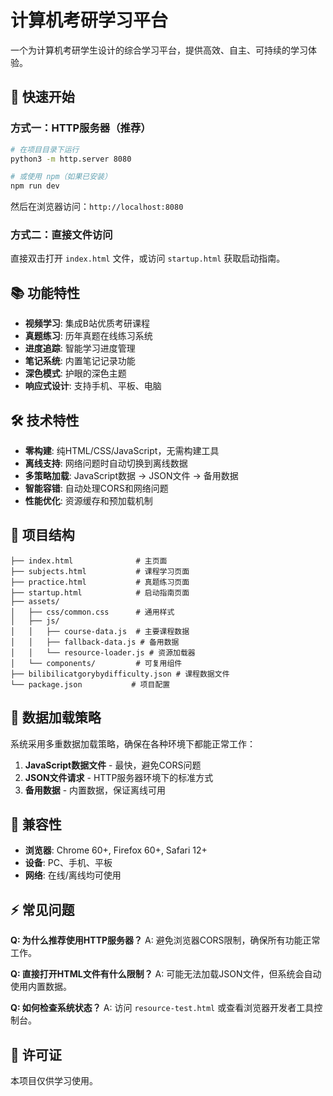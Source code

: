 # 计算机考研学习平台

一个为计算机考研学生设计的综合学习平台，提供高效、自主、可持续的学习体验。

## 🚀 快速开始

### 方式一：HTTP服务器（推荐）

```bash
# 在项目目录下运行
python3 -m http.server 8080

# 或使用 npm（如果已安装）
npm run dev
```

然后在浏览器访问：`http://localhost:8080`

### 方式二：直接文件访问

直接双击打开 `index.html` 文件，或访问 `startup.html` 获取启动指南。

## 📚 功能特性

- **视频学习**: 集成B站优质考研课程
- **真题练习**: 历年真题在线练习系统
- **进度追踪**: 智能学习进度管理
- **笔记系统**: 内置笔记记录功能
- **深色模式**: 护眼的深色主题
- **响应式设计**: 支持手机、平板、电脑

## 🛠 技术特性

- **零构建**: 纯HTML/CSS/JavaScript，无需构建工具
- **离线支持**: 网络问题时自动切换到离线数据
- **多策略加载**: JavaScript数据 → JSON文件 → 备用数据
- **智能容错**: 自动处理CORS和网络问题
- **性能优化**: 资源缓存和预加载机制

## 📁 项目结构

```
├── index.html              # 主页面
├── subjects.html           # 课程学习页面
├── practice.html           # 真题练习页面
├── startup.html            # 启动指南页面
├── assets/
│   ├── css/common.css      # 通用样式
│   ├── js/
│   │   ├── course-data.js  # 主要课程数据
│   │   ├── fallback-data.js # 备用数据
│   │   └── resource-loader.js # 资源加载器
│   └── components/         # 可复用组件
├── bilibilicatgorybydifficulty.json # 课程数据文件
└── package.json           # 项目配置
```

## 🔧 数据加载策略

系统采用多重数据加载策略，确保在各种环境下都能正常工作：

1. **JavaScript数据文件** - 最快，避免CORS问题
2. **JSON文件请求** - HTTP服务器环境下的标准方式
3. **备用数据** - 内置数据，保证离线可用

## 📱 兼容性

- **浏览器**: Chrome 60+, Firefox 60+, Safari 12+
- **设备**: PC、手机、平板
- **网络**: 在线/离线均可使用

## ⚡ 常见问题

**Q: 为什么推荐使用HTTP服务器？**
A: 避免浏览器CORS限制，确保所有功能正常工作。

**Q: 直接打开HTML文件有什么限制？**
A: 可能无法加载JSON文件，但系统会自动使用内置数据。

**Q: 如何检查系统状态？**
A: 访问 `resource-test.html` 或查看浏览器开发者工具控制台。

## 📄 许可证

本项目仅供学习使用。
